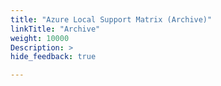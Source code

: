 ```yaml
---
title: "Azure Local Support Matrix (Archive)"
linkTitle: "Archive"
weight: 10000
Description: >
hide_feedback: true

---
```

